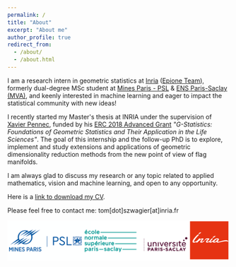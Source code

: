 ```yaml
---
permalink: /
title: "About"
excerpt: "About me"
author_profile: true
redirect_from: 
  - /about/
  - /about.html
---
```


I am a research intern in geometric statistics at [Inria](https://www.inria.fr/en) 
([Epione Team](https://team.inria.fr/epione/en/)), formerly dual-degree MSc student at
[Mines Paris - PSL](https://www.minesparis.psl.eu/) & [ENS Paris-Saclay (MVA)](https://www.master-mva.com/), and
keenly interested in machine learning and eager to impact the statistical community with new ideas!

I recently started my Master's thesis at INRIA under the supervision of 
[Xavier Pennec](http://www-sop.inria.fr/members/Xavier.Pennec/ "Xavier Pennec Home Page"), funded by his 
[ERC 2018 Advanced Grant](https://gstats.inria.fr/) *"G-Statistics: Foundations of Geometric Statistics and Their 
Application in the Life Sciences"*.
The goal of this internship and the follow-up PhD is to explore, implement and study extensions and applications of
geometric dimensionality reduction methods from the new point of view of flag manifolds.

I am always glad to discuss my research or any topic related to applied mathematics, vision and machine learning, 
and open to any opportunity.

Here is a [link to download my CV](/CV_Tom_Szwagier.pdf).

Please feel free to contact me: tom[dot]szwagier[at]inria.fr

![Education](/images/all-my-schools.png)